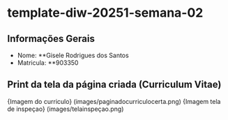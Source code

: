 # template-diw-20251-semana-02

## Informações Gerais
- Nome: **Gisele Rodrigues dos Santos
- Matricula: **903350

## Print da tela da página criada (Curriculum Vitae)

{Imagem do curriculo}
(images/paginadocurriculocerta.png)
{Imagem tela de inspeçao}
(images/telainspeçao.png)

